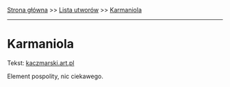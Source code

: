 [Strona główna](../index.md) >> [Lista utworów](../list.md) >> [Karmaniola](197.md)

---

# Karmaniola

Tekst: [kaczmarski.art.pl](https://www.kaczmarski.art.pl/tworczosc/wiersze/karmaniola/)

Element pospolity, nic ciekawego.